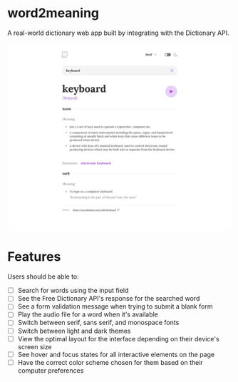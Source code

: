 # word2meaning
A real-world dictionary web app built by integrating with the Dictionary API.

![app ui](./assets/app-ui.jpg)

# Features
Users should be able to:

- [ ] Search for words using the input field
- [ ] See the Free Dictionary API's response for the searched word
- [ ] See a form validation message when trying to submit a blank form
- [ ] Play the audio file for a word when it's available
- [ ] Switch between serif, sans serif, and monospace fonts
- [ ] Switch between light and dark themes
- [ ] View the optimal layout for the interface depending on their device's screen size
- [ ] See hover and focus states for all interactive elements on the page
- [ ] Have the correct color scheme chosen for them based on their computer preferences
